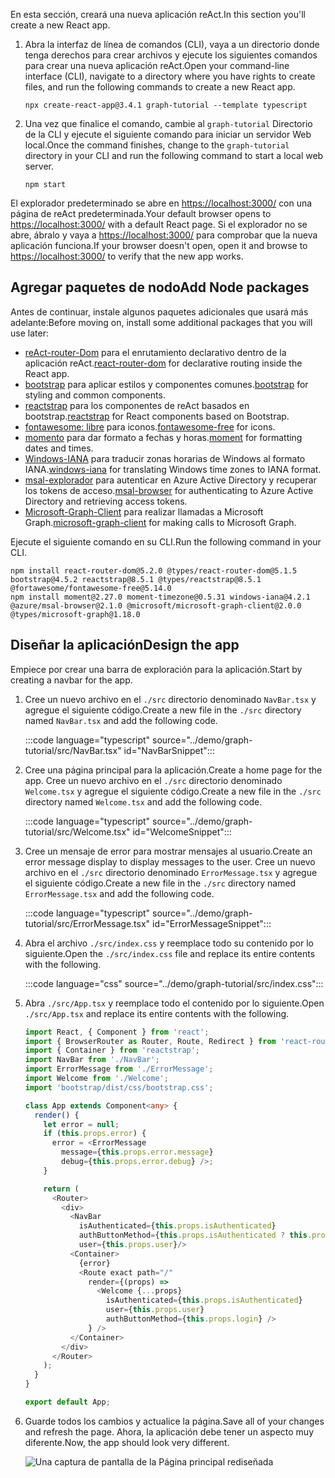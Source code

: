<!-- markdownlint-disable MD002 MD041 -->

<span data-ttu-id="9579a-101">En esta sección, creará una nueva aplicación reAct.</span><span class="sxs-lookup"><span data-stu-id="9579a-101">In this section you'll create a new React app.</span></span>

1. <span data-ttu-id="9579a-102">Abra la interfaz de línea de comandos (CLI), vaya a un directorio donde tenga derechos para crear archivos y ejecute los siguientes comandos para crear una nueva aplicación reAct.</span><span class="sxs-lookup"><span data-stu-id="9579a-102">Open your command-line interface (CLI), navigate to a directory where you have rights to create files, and run the following commands to create a new React app.</span></span>

    ```Shell
    npx create-react-app@3.4.1 graph-tutorial --template typescript
    ```

1. <span data-ttu-id="9579a-103">Una vez que finalice el comando, cambie al `graph-tutorial` Directorio de la CLI y ejecute el siguiente comando para iniciar un servidor Web local.</span><span class="sxs-lookup"><span data-stu-id="9579a-103">Once the command finishes, change to the `graph-tutorial` directory in your CLI and run the following command to start a local web server.</span></span>

    ```Shell
    npm start
    ```

<span data-ttu-id="9579a-104">El explorador predeterminado se abre en [https://localhost:3000/](https://localhost:3000) con una página de reAct predeterminada.</span><span class="sxs-lookup"><span data-stu-id="9579a-104">Your default browser opens to [https://localhost:3000/](https://localhost:3000) with a default React page.</span></span> <span data-ttu-id="9579a-105">Si el explorador no se abre, ábralo y vaya a [https://localhost:3000/](https://localhost:3000) para comprobar que la nueva aplicación funciona.</span><span class="sxs-lookup"><span data-stu-id="9579a-105">If your browser doesn't open, open it and browse to [https://localhost:3000/](https://localhost:3000) to verify that the new app works.</span></span>

## <a name="add-node-packages"></a><span data-ttu-id="9579a-106">Agregar paquetes de nodo</span><span class="sxs-lookup"><span data-stu-id="9579a-106">Add Node packages</span></span>

<span data-ttu-id="9579a-107">Antes de continuar, instale algunos paquetes adicionales que usará más adelante:</span><span class="sxs-lookup"><span data-stu-id="9579a-107">Before moving on, install some additional packages that you will use later:</span></span>

- <span data-ttu-id="9579a-108">[reAct-router-Dom](https://github.com/ReactTraining/react-router) para el enrutamiento declarativo dentro de la aplicación reAct.</span><span class="sxs-lookup"><span data-stu-id="9579a-108">[react-router-dom](https://github.com/ReactTraining/react-router) for declarative routing inside the React app.</span></span>
- <span data-ttu-id="9579a-109">[bootstrap](https://github.com/twbs/bootstrap) para aplicar estilos y componentes comunes.</span><span class="sxs-lookup"><span data-stu-id="9579a-109">[bootstrap](https://github.com/twbs/bootstrap) for styling and common components.</span></span>
- <span data-ttu-id="9579a-110">[reactstrap](https://github.com/reactstrap/reactstrap) para los componentes de reAct basados en bootstrap.</span><span class="sxs-lookup"><span data-stu-id="9579a-110">[reactstrap](https://github.com/reactstrap/reactstrap) for React components based on Bootstrap.</span></span>
- <span data-ttu-id="9579a-111">[fontawesome: libre](https://github.com/FortAwesome/Font-Awesome) para iconos.</span><span class="sxs-lookup"><span data-stu-id="9579a-111">[fontawesome-free](https://github.com/FortAwesome/Font-Awesome) for icons.</span></span>
- <span data-ttu-id="9579a-112">[momento](https://github.com/moment/moment) para dar formato a fechas y horas.</span><span class="sxs-lookup"><span data-stu-id="9579a-112">[moment](https://github.com/moment/moment) for formatting dates and times.</span></span>
- <span data-ttu-id="9579a-113">[Windows-IANA](https://github.com/rubenillodo/windows-iana) para traducir zonas horarias de Windows al formato IANA.</span><span class="sxs-lookup"><span data-stu-id="9579a-113">[windows-iana](https://github.com/rubenillodo/windows-iana) for translating Windows time zones to IANA format.</span></span>
- <span data-ttu-id="9579a-114">[msal-explorador](https://github.com/AzureAD/microsoft-authentication-library-for-js/tree/dev/lib/msal-browser) para autenticar en Azure Active Directory y recuperar los tokens de acceso.</span><span class="sxs-lookup"><span data-stu-id="9579a-114">[msal-browser](https://github.com/AzureAD/microsoft-authentication-library-for-js/tree/dev/lib/msal-browser) for authenticating to Azure Active Directory and retrieving access tokens.</span></span>
- <span data-ttu-id="9579a-115">[Microsoft-Graph-Client](https://github.com/microsoftgraph/msgraph-sdk-javascript) para realizar llamadas a Microsoft Graph.</span><span class="sxs-lookup"><span data-stu-id="9579a-115">[microsoft-graph-client](https://github.com/microsoftgraph/msgraph-sdk-javascript) for making calls to Microsoft Graph.</span></span>

<span data-ttu-id="9579a-116">Ejecute el siguiente comando en su CLI.</span><span class="sxs-lookup"><span data-stu-id="9579a-116">Run the following command in your CLI.</span></span>

```Shell
npm install react-router-dom@5.2.0 @types/react-router-dom@5.1.5 bootstrap@4.5.2 reactstrap@8.5.1 @types/reactstrap@8.5.1 @fortawesome/fontawesome-free@5.14.0
npm install moment@2.27.0 moment-timezone@0.5.31 windows-iana@4.2.1 @azure/msal-browser@2.1.0 @microsoft/microsoft-graph-client@2.0.0 @types/microsoft-graph@1.18.0
```

## <a name="design-the-app"></a><span data-ttu-id="9579a-117">Diseñar la aplicación</span><span class="sxs-lookup"><span data-stu-id="9579a-117">Design the app</span></span>

<span data-ttu-id="9579a-118">Empiece por crear una barra de exploración para la aplicación.</span><span class="sxs-lookup"><span data-stu-id="9579a-118">Start by creating a navbar for the app.</span></span>

1. <span data-ttu-id="9579a-119">Cree un nuevo archivo en el `./src` directorio denominado `NavBar.tsx` y agregue el siguiente código.</span><span class="sxs-lookup"><span data-stu-id="9579a-119">Create a new file in the `./src` directory named `NavBar.tsx` and add the following code.</span></span>

    :::code language="typescript" source="../demo/graph-tutorial/src/NavBar.tsx" id="NavBarSnippet":::

1. <span data-ttu-id="9579a-120">Cree una página principal para la aplicación.</span><span class="sxs-lookup"><span data-stu-id="9579a-120">Create a home page for the app.</span></span> <span data-ttu-id="9579a-121">Cree un nuevo archivo en el `./src` directorio denominado `Welcome.tsx` y agregue el siguiente código.</span><span class="sxs-lookup"><span data-stu-id="9579a-121">Create a new file in the `./src` directory named `Welcome.tsx` and add the following code.</span></span>

    :::code language="typescript" source="../demo/graph-tutorial/src/Welcome.tsx" id="WelcomeSnippet":::

1. <span data-ttu-id="9579a-122">Cree un mensaje de error para mostrar mensajes al usuario.</span><span class="sxs-lookup"><span data-stu-id="9579a-122">Create an error message display to display messages to the user.</span></span> <span data-ttu-id="9579a-123">Cree un nuevo archivo en el `./src` directorio denominado `ErrorMessage.tsx` y agregue el siguiente código.</span><span class="sxs-lookup"><span data-stu-id="9579a-123">Create a new file in the `./src` directory named `ErrorMessage.tsx` and add the following code.</span></span>

    :::code language="typescript" source="../demo/graph-tutorial/src/ErrorMessage.tsx" id="ErrorMessageSnippet":::

1. <span data-ttu-id="9579a-124">Abra el archivo `./src/index.css` y reemplace todo su contenido por lo siguiente.</span><span class="sxs-lookup"><span data-stu-id="9579a-124">Open the `./src/index.css` file and replace its entire contents with the following.</span></span>

    :::code language="css" source="../demo/graph-tutorial/src/index.css":::

1. <span data-ttu-id="9579a-125">Abra `./src/App.tsx` y reemplace todo el contenido por lo siguiente.</span><span class="sxs-lookup"><span data-stu-id="9579a-125">Open `./src/App.tsx` and replace its entire contents with the following.</span></span>

    ```typescript
    import React, { Component } from 'react';
    import { BrowserRouter as Router, Route, Redirect } from 'react-router-dom';
    import { Container } from 'reactstrap';
    import NavBar from './NavBar';
    import ErrorMessage from './ErrorMessage';
    import Welcome from './Welcome';
    import 'bootstrap/dist/css/bootstrap.css';

    class App extends Component<any> {
      render() {
        let error = null;
        if (this.props.error) {
          error = <ErrorMessage
            message={this.props.error.message}
            debug={this.props.error.debug} />;
        }

        return (
          <Router>
            <div>
              <NavBar
                isAuthenticated={this.props.isAuthenticated}
                authButtonMethod={this.props.isAuthenticated ? this.props.logout : this.props.login}
                user={this.props.user}/>
              <Container>
                {error}
                <Route exact path="/"
                  render={(props) =>
                    <Welcome {...props}
                      isAuthenticated={this.props.isAuthenticated}
                      user={this.props.user}
                      authButtonMethod={this.props.login} />
                  } />
              </Container>
            </div>
          </Router>
        );
      }
    }

    export default App;
    ```

1. <span data-ttu-id="9579a-126">Guarde todos los cambios y actualice la página.</span><span class="sxs-lookup"><span data-stu-id="9579a-126">Save all of your changes and refresh the page.</span></span> <span data-ttu-id="9579a-127">Ahora, la aplicación debe tener un aspecto muy diferente.</span><span class="sxs-lookup"><span data-stu-id="9579a-127">Now, the app should look very different.</span></span>

    ![Una captura de pantalla de la Página principal rediseñada](images/create-app-01.png)
